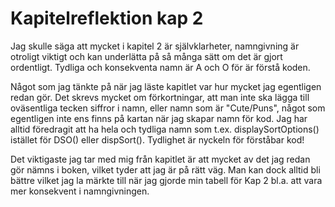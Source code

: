 # Kapitelreflektion kap 2

Jag skulle säga att mycket i kapitel 2 är självklarheter, namngivning är otroligt viktigt och kan underlätta på så många sätt om det är gjort ordentligt. Tydliga och konsekventa namn är A och O för är förstå koden.

Något som jag tänkte på när jag läste kapitlet var hur mycket jag egentligen redan gör. Det skrevs mycket om förkortningar, att man inte ska lägga till oväsentliga tecken siffror i namn, eller namn som är "Cute/Puns", något som egentligen inte ens finns på kartan när jag skapar namn för kod. Jag har alltid föredragit att ha hela och tydliga namn som t.ex. displaySortOptions() istället för DSO() eller dispSort(). Tydlighet är nyckeln för förståbar kod!

Det viktigaste jag tar med mig från kapitlet är att mycket av det jag redan gör nämns i boken, vilket tyder att jag är på rätt väg. Man kan dock alltid bli bättre vilket jag la märkte till när jag gjorde min tabell för Kap 2 bl.a. att vara mer konsekvent i namngivningen. 